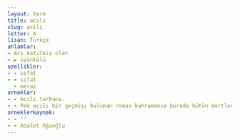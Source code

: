 ```yaml
---
layout: term
title: acılı
slug: acili
letter: A
lisan: Türkçe
anlamlar:
- Acı katılmış olan
- ► üzüntülü
ozellikler:
- - sıfat
- - sıfat
  - mecaz
ornekler:
- - Acılı tarhana.
- - Pek acılı bir geçmişi bulunan roman kahramanım burada bütün dertlerinden kurtulur.
orneklerkaynak:
- - ''
- - Adalet Ağaoğlu
---
```

